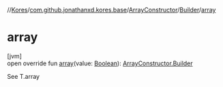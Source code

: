 //[Kores](../../../../index.md)/[com.github.jonathanxd.kores.base](../../index.md)/[ArrayConstructor](../index.md)/[Builder](index.md)/[array](array.md)

# array

[jvm]\
open override fun [array](array.md)(value: [Boolean](https://kotlinlang.org/api/latest/jvm/stdlib/kotlin/-boolean/index.html)): [ArrayConstructor.Builder](index.md)

See T.array
